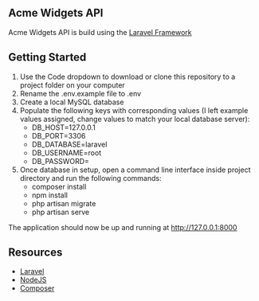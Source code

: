 ## Acme Widgets API

Acme Widgets API is build using the <a href="https://laravel.com/">Laravel Framework</a>

## Getting Started

<ol>
<li>Use the Code dropdown to download or clone this repository to a project folder on your computer</li>
<li>Rename the .env.example file to .env</li>
<li>Create a local MySQL database</li>
<li>Populate the following keys with corresponding values (I left example values assigned, change values to match your local database server):
    <ul>
        <li>DB_HOST=127.0.0.1</li>
        <li>DB_PORT=3306</li>
        <li>DB_DATABASE=laravel</li>
        <li>DB_USERNAME=root</li>
        <li>DB_PASSWORD=</li>
    </ul>
</li>
<li>Once database in setup, open a command line interface inside project directory and run the following commands:
    <ul>
        <li>composer install</li>
        <li>npm install</li>
        <li>php artisan migrate</li>
        <li>php artisan serve</li>
    </ul>
</li>
</ol>

<p>The application should now be up and running at <a href="http://127.0.0.1:8000">http://127.0.0.1:8000</a></p>

## Resources

<ul>
<li><a href="https://laravel.com" target="_blank">Laravel</a></li>
<li><a href="https://nodejs.org/en" target="_blank">NodeJS</a></li>
<li><a href="https://getcomposer.org/" target="_blank">Composer</a></li>
</ul>
